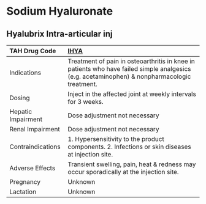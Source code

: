 # Sodium Hyaluronate

## Hyalubrix Intra-articular inj

| TAH Drug Code      | [IHYA](https://www.tahsda.org.tw/drugs/hissearch.php?drug_code=IHYA)                                                                         |
|:-------------------|:---------------------------------------------------------------------------------------------------------------------------------------------|
| Indications        | Treatment of pain in osteoarthritis in knee in patients who have failed simple analgesics (e.g. acetaminophen) & nonpharmacologic treatment. |
| Dosing             | Inject in the affected joint at weekly intervals for 3 weeks.                                                                                |
| Hepatic Impairment | Dose adjustment not necessary                                                                                                                |
| Renal Impairment   | Dose adjustment not necessary                                                                                                                |
| Contraindications  | 1. Hypersensitivity to the product components. 2. Infections or skin diseases at injection site.                                             |
| Adverse Effects    | Transient swelling, pain, heat & redness may occur sporadically at the injection site.                                                       |
| Pregnancy          | Unknown                                                                                                                                      |
| Lactation          | Unknown                                                                                                                                      |

